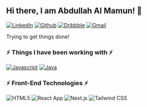 <!-- Extra Try -->

## Hi there, I am Abdullah Al Mamun! 👋

[![LinkedIn](https://img.shields.io/badge/linkedin-black?style=flat-square&logo=linkedin)](https://www.linkedin.com/in/aamhimel/)
[![Github](https://img.shields.io/badge/github-black?style=flat-square&logo=github)](https://github.com/aam-himel)
[![Dribbble](https://img.shields.io/badge/dribble-black?style=flat-square&logo=dribbble)](https://dribbble.com/aamHimel)
[![Gmail](https://img.shields.io/badge/gmail-black?style=flat-square&logo=gmail)](mailto:dev.aamhimel@gmail.com)

Trying to get things done!

### ⚡ Things I have been working with ⚡

[![Javascript](https://img.shields.io/badge/javascript-black?style=for-the-badge&logo=javascript)](https://www.scala-lang.org/)
[![Java](https://img.shields.io/badge/java-black?style=for-the-badge&logo=java)](https://www.java.com/)

### ⚡ Front-End Technologies ⚡

![HTML5](https://img.shields.io/static/v1?style=for-the-badge&message=HTML5&color=E34F26&logo=HTML5&logoColor=FFFFFF&label=)
![React App](https://img.shields.io/static/v1?style=for-the-badge&message=React&color=0000cf&logo=Create+React+App&logoColor=09D3AC&label=)
![Next.js](https://img.shields.io/static/v1?style=for-the-badge&message=Next.js&color=000000&logo=Next.js&logoColor=FFFFFF&label=)
![Tailwind CSS](https://img.shields.io/static/v1?style=for-the-badge&message=Tailwind+CSS&color=171c2d&logo=Tailwind+CSS&logoColor=FFFFFF&label=)

<!-- ### ⚙️ Daily drivers

[![Manjaro](https://img.shields.io/badge/manjaro-black?style=flat-square&logo=manjaro)](https://manjaro.org/)
[![InteliJ IDEA](https://img.shields.io/badge/intellij_idea-black?style=flat-square&logo=intellij-idea)](https://www.jetbrains.com/idea/)
[![Git](https://img.shields.io/badge/git-black?style=flat-square&logo=git)](https://git-scm.com/)
[![Github](https://img.shields.io/badge/github-black?style=flat-square&logo=github)](https://github.com/)
[![Slack](https://img.shields.io/badge/slack-black?style=flat-square&logo=slack)](https://slack.com/)
[![Todoist](https://img.shields.io/badge/todoist-black?style=flat-square&logo=todoist)](https://todoist.com/) -->
